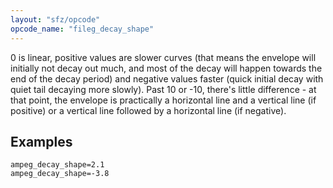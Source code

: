 ```yaml
---
layout: "sfz/opcode"
opcode_name: "fileg_decay_shape"
---
```

0 is linear, positive values are slower curves (that means the envelope will
initially not decay out much, and most of the decay will happen towards the end
of the decay period) and negative values faster (quick initial decay with quiet
tail decaying more slowly). Past 10 or -10, there's little difference - at that
point, the envelope is practically a horizontal line and a vertical line
(if positive) or a vertical line followed by a horizontal line (if negative).

## Examples

```
ampeg_decay_shape=2.1
ampeg_decay_shape=-3.8
```
